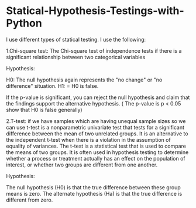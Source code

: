 # Statical-Hypothesis-Testings-with-Python

I use different types of statical testing. I use the following:

1.Chi-square test:  The Chi-square test of independence tests if there is a significant relationship between two categorical variables

Hypothesis:

H0: The null hypothesis again represents the "no change" or "no difference" situation.
H1: =  H0 is false.

If the p-value is significant, you can reject the null hypothesis and claim that the findings support the alternative hypothesis. ( The p-value is p < 0.05 show that H0 is false generally)

2.T-test: if we have samples which are having unequal sample sizes so we can use t-test is a nonparametric univariate test that tests for a significant difference between the mean of two unrelated groups. It is an alternative to the independent t-test when there is a violation in the assumption of equality of variances.  The t-test is a statistical test that is used to compare the means of two groups. It is often used in hypothesis testing to determine whether a process or treatment actually has an effect on the population of interest, or whether two groups are different from one another.

Hypothesis:

The null hypothesis (H0) is that the true difference between these group means is zero.
The alternate hypothesis (Ha) is that the true difference is different from zero.
